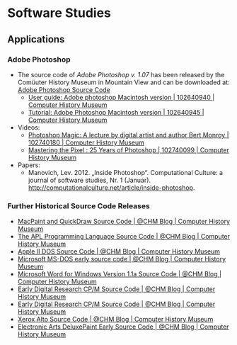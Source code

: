 # Software Studies

## Applications

### Adobe Photoshop

- The source code of *Adobe Photoshop v. 1.07* has been released by the Comüuter History Museum in Mountain View and can be downloaded at: [Adobe Photoshop Source Code](https://www.computerhistory.org/atchm/adobe-photoshop-source-code/)
	- [User guide: Adobe photoshop Macintosh version \| 102640940 | Computer History Museum](https://www.computerhistory.org/collections/catalog/102640940)
	- [Tutorial: Adobe Photoshop Macintosh version \| 102640945 | Computer History Museum](https://www.computerhistory.org/collections/catalog/102640945)
- Videos:
	- [Photoshop Magic: A lecture by digital artist and author Bert Monroy \| 102740180 | Computer History Museum](https://www.computerhistory.org/collections/catalog/102740180)
	- [Mastering the Pixel : 25 Years of Photoshop \| 102740099 | Computer History Museum](https://www.computerhistory.org/collections/catalog/102740099)
- Papers:
	- Manovich, Lev. 2012. „Inside Photoshop“. Computational Culture: a journal of software studies, Nr. 1 (Januar). http://computationalculture.net/article/inside-photoshop.
	

### Further Historical Source Code Releases

- [MacPaint and QuickDraw Source Code \| @CHM Blog | Computer History Museum](https://www.computerhistory.org/atchm/macpaint-and-quickdraw-source-code/)
- [The APL Programming Language Source Code \| @CHM Blog | Computer History Museum](https://www.computerhistory.org/atchm/the-apl-programming-language-source-code/)
- [Apple II DOS Source Code \| @CHM Blog | Computer History Museum](https://www.computerhistory.org/atchm/apple-ii-dos-source-code/)
- [Microsoft MS-DOS early source code \| @CHM Blog | Computer History Museum](https://www.computerhistory.org/atchm/microsoft-ms-dos-early-source-code/)
- [Microsoft Word for Windows Version 1.1a Source Code \| @CHM Blog | Computer History Museum](https://www.computerhistory.org/atchm/microsoft-word-for-windows-1-1a-source-code/)
- [Early Digital Research CP/M Source Code \| @CHM Blog | Computer History Museum](https://www.computerhistory.org/atchm/early-digital-research-cpm-source-code/)
- [Early Digital Research CP/M Source Code \| @CHM Blog | Computer History Museum](https://www.computerhistory.org/atchm/early-digital-research-cpm-source-code/)
- [Xerox Alto Source Code \| @CHM Blog | Computer History Museum](https://www.computerhistory.org/atchm/xerox-alto-source-code/)
- [Electronic Arts DeluxePaint Early Source Code \| @CHM Blog | Computer History Museum](https://www.computerhistory.org/atchm/electronic-arts-deluxepaint-early-source-code/)
